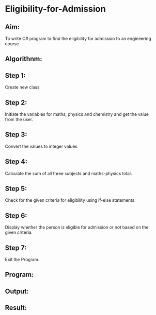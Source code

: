 # Eligibility-for-Admission

## Aim:
To write C# program to find the eligibility for admission to an engineering course

## Algorithnm:
## Step 1:
Create new class

## Step 2:
Initiate the variables for maths, physics and chemistry and get the value from the user.

## Step 3:
Convert the values to integer values.

## Step 4:
Calculate the sum of all three subjects and maths-physics total.

## Step 5:
Check for the given criteria for eligibility using if-else statements.

## Step 6:
Display whether the person is eligible for admission or not based on the given criteria.

## Step 7:
Exit the Program.

## Program:






## Output:



## Result:
